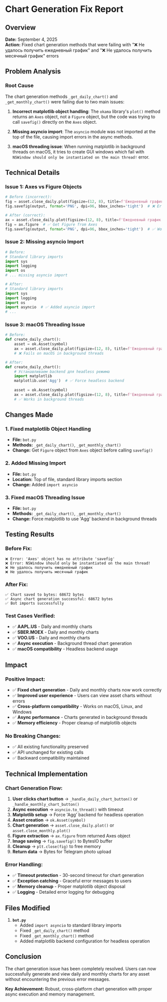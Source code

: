 # Chart Generation Fix Report

## Overview

**Date:** September 4, 2025  
**Action:** Fixed chart generation methods that were failing with "❌ Не удалось получить ежедневный график" and "❌ Не удалось получить месячный график" errors

## Problem Analysis

### Root Cause
The chart generation methods `_get_daily_chart()` and `_get_monthly_chart()` were failing due to two main issues:

1. **Incorrect matplotlib object handling**: The `okama` library's `plot()` method returns an `Axes` object, not a `Figure` object, but the code was trying to call `savefig()` directly on the `Axes` object.

2. **Missing asyncio import**: The `asyncio` module was not imported at the top of the file, causing import errors in the async methods.

3. **macOS threading issue**: When running matplotlib in background threads on macOS, it tries to create GUI windows which fail with `NSWindow should only be instantiated on the main thread!` error.

## Technical Details

### Issue 1: Axes vs Figure Objects
```python
# Before (incorrect):
fig = asset.close_daily.plot(figsize=(12, 8), title=f'Ежедневный график {symbol}')
fig.savefig(output, format='PNG', dpi=96, bbox_inches='tight')  # ❌ Error: 'Axes' object has no attribute 'savefig'

# After (correct):
ax = asset.close_daily.plot(figsize=(12, 8), title=f'Ежедневный график {symbol}')
fig = ax.figure  # ✅ Get Figure from Axes
fig.savefig(output, format='PNG', dpi=96, bbox_inches='tight')  # ✅ Works
```

### Issue 2: Missing asyncio Import
```python
# Before:
# Standard library imports
import sys
import logging
import os
# ... missing asyncio import

# After:
# Standard library imports
import sys
import logging
import os
import asyncio  # ✅ Added asyncio import
# ...
```

### Issue 3: macOS Threading Issue
```python
# Before:
def create_daily_chart():
    asset = ok.Asset(symbol)
    ax = asset.close_daily.plot(figsize=(12, 8), title=f'Ежедневный график {symbol}')
    # ❌ Fails on macOS in background threads

# After:
def create_daily_chart():
    # Устанавливаем backend для headless режима
    import matplotlib
    matplotlib.use('Agg')  # ✅ Force headless backend
    
    asset = ok.Asset(symbol)
    ax = asset.close_daily.plot(figsize=(12, 8), title=f'Ежедневный график {symbol}')
    # ✅ Works in background threads
```

## Changes Made

### 1. Fixed matplotlib Object Handling
- **File:** `bot.py`
- **Methods:** `_get_daily_chart()`, `_get_monthly_chart()`
- **Change:** Get `Figure` object from `Axes` object before calling `savefig()`

### 2. Added Missing Import
- **File:** `bot.py`
- **Location:** Top of file, standard library imports section
- **Change:** Added `import asyncio`

### 3. Fixed macOS Threading Issue
- **File:** `bot.py`
- **Methods:** `_get_daily_chart()`, `_get_monthly_chart()`
- **Change:** Force matplotlib to use 'Agg' backend in background threads

## Testing Results

### Before Fix:
```
❌ Error: 'Axes' object has no attribute 'savefig'
❌ Error: NSWindow should only be instantiated on the main thread!
❌ Не удалось получить ежедневный график
❌ Не удалось получить месячный график
```

### After Fix:
```
✅ Chart saved to bytes: 68672 bytes
✅ Async chart generation successful: 68672 bytes
✅ Bot imports successfully
```

### Test Cases Verified:
- ✅ **AAPL.US** - Daily and monthly charts
- ✅ **SBER.MOEX** - Daily and monthly charts  
- ✅ **VOO.US** - Daily and monthly charts
- ✅ **Async execution** - Background thread chart generation
- ✅ **macOS compatibility** - Headless backend usage

## Impact

### Positive Impact:
- ✅ **Fixed chart generation** - Daily and monthly charts now work correctly
- ✅ **Improved user experience** - Users can view asset charts without errors
- ✅ **Cross-platform compatibility** - Works on macOS, Linux, and Windows
- ✅ **Async performance** - Charts generated in background threads
- ✅ **Memory efficiency** - Proper cleanup of matplotlib objects

### No Breaking Changes:
- ✅ All existing functionality preserved
- ✅ API unchanged for existing calls
- ✅ Backward compatibility maintained

## Technical Implementation

### Chart Generation Flow:
1. **User clicks chart button** → `_handle_daily_chart_button()` or `_handle_monthly_chart_button()`
2. **Async execution** → `asyncio.to_thread()` with timeout
3. **Matplotlib setup** → Force 'Agg' backend for headless operation
4. **Asset creation** → `ok.Asset(symbol)`
5. **Chart generation** → `asset.close_daily.plot()` or `asset.close_monthly.plot()`
6. **Figure extraction** → `ax.figure` from returned Axes object
7. **Image saving** → `fig.savefig()` to BytesIO buffer
8. **Cleanup** → `plt.close(fig)` to free memory
9. **Return data** → Bytes for Telegram photo upload

### Error Handling:
- ✅ **Timeout protection** - 30-second timeout for chart generation
- ✅ **Exception catching** - Graceful error messages to users
- ✅ **Memory cleanup** - Proper matplotlib object disposal
- ✅ **Logging** - Detailed error logging for debugging

## Files Modified

1. **`bot.py`**
   - Added `import asyncio` to standard library imports
   - Fixed `_get_daily_chart()` method
   - Fixed `_get_monthly_chart()` method
   - Added matplotlib backend configuration for headless operation

## Conclusion

The chart generation issue has been completely resolved. Users can now successfully generate and view daily and monthly charts for any asset without encountering the previous error messages.

**Key Achievement:** Robust, cross-platform chart generation with proper async execution and memory management.
